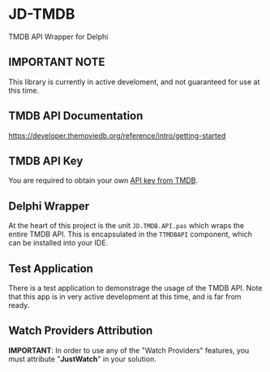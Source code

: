 # JD-TMDB
 TMDB API Wrapper for Delphi

## IMPORTANT NOTE

This library is currently in active develoment, and not guaranteed for use at this time. 

## TMDB API Documentation

https://developer.themoviedb.org/reference/intro/getting-started

## TMDB API Key

You are required to obtain your own [API key from TMDB](https://www.themoviedb.org/settings/api). 

## Delphi Wrapper

At the heart of this project is the unit `JD.TMDB.API.pas` which wraps the entire TMDB API. This is encapsulated in the `TTMDBAPI` component, which can be installed into your IDE.

## Test Application

There is a test application to demonstrage the usage of the TMDB API. Note that this app is in very active development at this time, and is far from ready. 

## Watch Providers Attribution

**IMPORTANT**: In order to use any of the "Watch Providers" features, you must attribute "**JustWatch**" in your solution.

